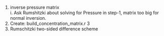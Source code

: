 1. inverse pressure matrix  
    i. Ask Rumshitzki about solving for Pressure in step-1, matrix too big for normal inversion. 
3. Create: build_concentration_matrix.r  3
4. Rumschitzki two-sided difference scheme   

